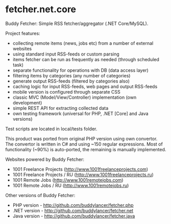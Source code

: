 # fetcher.net.core
Buddy Fetcher: Simple RSS fetcher/aggregator (.NET Core/MySQL).

Project features:
- collecting remote items (news, jobs etc) from a number of external websites
- using standard input RSS-feeds or custom parsing
- items fetcher can be run as frequently as needed (through scheduled task)
- separate functionality for operations with DB (data access layer)
- filtering items by categories (any number of categories)
- generate output RSS-feeds (filtered by categories also)
- caching logic for input RSS-feeds, web pages and output RSS-feeds
- mobile version is configured through separate CSS
- classic MVC (Model/View/Controller) implementation (own development)
- simple REST API for extracting collected data
- own testing framework (universal for PHP, .NET [Core] and Java versions)

Test scripts are located in local/tests folder.

This product was ported from original PHP version using own convertor.
The convertor is written in C# and using ~150 regular expressions.
Most of functionality (~90%) is auto-ported, the remaining is manually implemented.

Websites powered by Buddy Fetcher:
- 1001 Freelance Projects (http://www.1001freelanceprojects.com)
- 1001 Freelance Projects / RU (http://www.1001freelanceprojects.ru)
- 1001 Remote Jobs (http://www.1001remotejobs.com)
- 1001 Remote Jobs / RU (http://www.1001remotejobs.ru)

Other versions of Buddy Fetcher:
- PHP version - http://github.com/buddylancer/fetcher.php
- .NET version - http://github.com/buddylancer/fetcher.net
- Java version - http://github.com/buddylancer/fetcher.java


